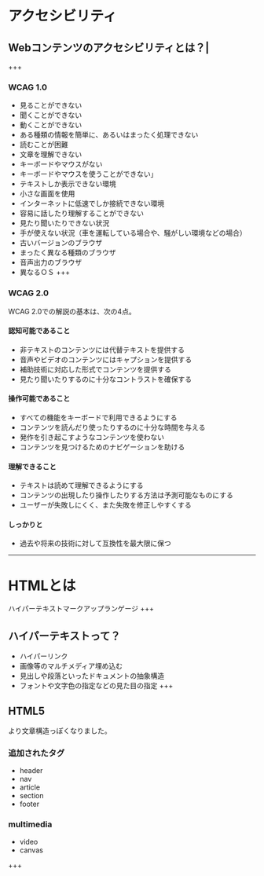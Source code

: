 # アクセシビリティ
## Webコンテンツのアクセシビリティとは？|
+++
### WCAG 1.0
- 見ることができない
- 聞くことができない
- 動くことができない
- ある種類の情報を簡単に、あるいはまったく処理できない
- 読むことが困難
- 文章を理解できない
- キーボードやマウスがない
- キーボードやマウスを使うことができない」
- テキストしか表示できない環境
- 小さな画面を使用
- インターネットに低速でしか接続できない環境
- 容易に話したり理解することができない
- 見たり聞いたりできない状況
- 手が使えない状況（車を運転している場合や、騒がしい環境などの場合）
- 古いバージョンのブラウザ
- まったく異なる種類のブラウザ
- 音声出力のブラウザ
- 異なるＯＳ
+++
### WCAG 2.0
WCAG 2.0での解説の基本は、次の4点。  
#### 認知可能であること
- 非テキストのコンテンツには代替テキストを提供する
- 音声やビデオのコンテンツにはキャプションを提供する
- 補助技術に対応した形式でコンテンツを提供する
- 見たり聞いたりするのに十分なコントラストを確保する
#### 操作可能であること
- すべての機能をキーボードで利用できるようにする
- コンテンツを読んだり使ったりするのに十分な時間を与える
- 発作を引き起こすようなコンテンツを使わない
- コンテンツを見つけるためのナビゲーションを助ける
####  理解できること
- テキストは読めて理解できるようにする
- コンテンツの出現したり操作したりする方法は予測可能なものにする
- ユーザーが失敗しにくく、また失敗を修正しやすくする
#### しっかりと
- 過去や将来の技術に対して互換性を最大限に保つ

---
# HTMLとは
ハイパーテキストマークアップランゲージ
+++
## ハイパーテキストって？
- ハイパーリンク
- 画像等のマルチメディア埋め込む  
- 見出しや段落といったドキュメントの抽象構造
- フォントや文字色の指定などの見た目の指定
+++
## HTML5
より文章構造っぽくなりました。
### 追加されたタグ
- header
- nav
- article
- section
- footer

### multimedia
- video
- canvas

+++
